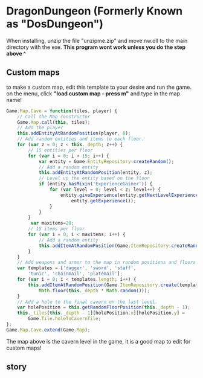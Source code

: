 # DragonDungeon (Formerly Known as "DosDungeon")
When installing, unzip the file "unzipme.zip" and move nw.dll to the main directory with the exe.
**This program wont work unless you do the step above ^**
## Custom maps
to make a custom map, edit this template to your desire and run the game. on the menu, click **"load custom map - press m"** and type in the map name!
```javascript
Game.Map.Cave = function(tiles, player) {
    // Call the Map constructor
    Game.Map.call(this, tiles);
    // Add the player
    this.addEntityAtRandomPosition(player, 0);
    // Add random entities and items to each floor.
    for (var z = 0; z < this._depth; z++) {
        // 15 entities per floor
        for (var i = 0; i < 15; i++) {
            var entity = Game.EntityRepository.createRandom();
            // Add a random entity
            this.addEntityAtRandomPosition(entity, z);
            // Level up the entity based on the floor
            if (entity.hasMixin('ExperienceGainer')) {
                for (var level = 0; level < z; level++) {
                    entity.giveExperience(entity.getNextLevelExperience() -
                        entity.getExperience());
                }
            }
        }
         var maxitems=20;
        // 15 items per floor
        for (var i = 0; i < maxitems; i++) {
            // Add a random entity
            this.addItemAtRandomPosition(Game.ItemRepository.createRandom(), z);
        }
    }
    // Add weapons and armor to the map in random positions and floors
    var templates = ['dagger', 'sword', 'staff', 
        'tunic', 'chainmail', 'platemail'];
    for (var i = 0; i < templates.length; i++) {
        this.addItemAtRandomPosition(Game.ItemRepository.create(templates[i]),
            Math.floor(this._depth * Math.random()));
    }
    // Add a hole to the final cavern on the last level.
    var holePosition = this.getRandomFloorPosition(this._depth - 1);
    this._tiles[this._depth - 1][holePosition.x][holePosition.y] = 
        Game.Tile.holeToCavernTile;
};
Game.Map.Cave.extend(Game.Map);
```
The map above is the cavern level in the game, it is a good map to edit for custom maps!
## story
